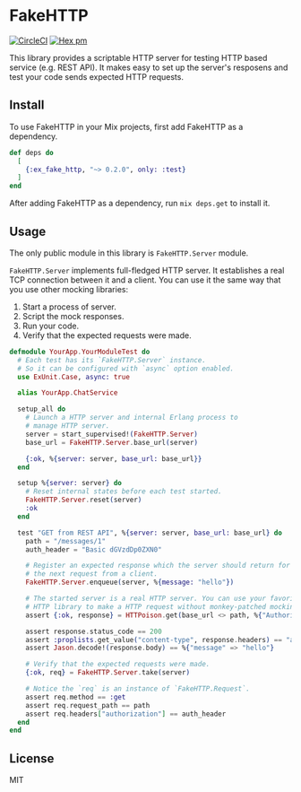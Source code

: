# FakeHTTP

[![CircleCI](https://circleci.com/gh/ishikawa/ex_fake_http.svg?style=shield)](https://circleci.com/gh/ishikawa/ex_fake_http)
[![Hex pm](http://img.shields.io/hexpm/v/ex_fake_http.svg?style=flat)](https://hex.pm/packages/ex_fake_http)

This library provides a scriptable HTTP server for testing HTTP based service (e.g. REST API). It makes easy to set up the server's resposens and test your code sends expected HTTP requests.

## Install

To use FakeHTTP in your Mix projects, first add FakeHTTP as a dependency.

```elixir
def deps do
  [
    {:ex_fake_http, "~> 0.2.0", only: :test}
  ]
end
```

After adding FakeHTTP as a dependency, run `mix deps.get` to install it.

## Usage

The only public module in this library is `FakeHTTP.Server` module.

`FakeHTTP.Server` implements full-fledged HTTP server. It establishes a real TCP
connection between it and a client. You can use it the same way that you use
other mocking libraries:

1. Start a process of server.
2. Script the mock responses.
3. Run your code.
4. Verify that the expected requests were made.

```elixir
defmodule YourApp.YourModuleTest do
  # Each test has its `FakeHTTP.Server` instance.
  # So it can be configured with `async` option enabled.
  use ExUnit.Case, async: true

  alias YourApp.ChatService

  setup_all do
    # Launch a HTTP server and internal Erlang process to
    # manage HTTP server.
    server = start_supervised!(FakeHTTP.Server)
    base_url = FakeHTTP.Server.base_url(server)

    {:ok, %{server: server, base_url: base_url}}
  end

  setup %{server: server} do
    # Reset internal states before each test started.
    FakeHTTP.Server.reset(server)
    :ok
  end

  test "GET from REST API", %{server: server, base_url: base_url} do
    path = "/messages/1"
    auth_header = "Basic dGVzdDp0ZXN0"

    # Register an expected response which the server should return for
    # the next request from a client.
    FakeHTTP.Server.enqueue(server, %{message: "hello"})

    # The started server is a real HTTP server. You can use your favorite
    # HTTP library to make a HTTP request without monkey-patched mocking.
    assert {:ok, response} = HTTPoison.get(base_url <> path, %{"Authorization" => auth_header})

    assert response.status_code == 200
    assert :proplists.get_value("content-type", response.headers) == "application/json"
    assert Jason.decode!(response.body) == %{"message" => "hello"}

    # Verify that the expected requests were made.
    {:ok, req} = FakeHTTP.Server.take(server)

    # Notice the `req` is an instance of `FakeHTTP.Request`.
    assert req.method == :get
    assert req.request_path == path
    assert req.headers["authorization"] == auth_header
  end
end
```

## License

MIT
